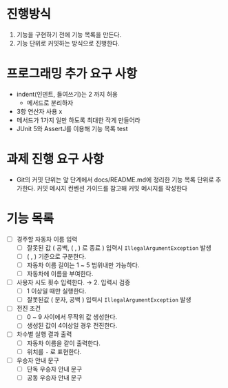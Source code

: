 # 진행방식
1. 기능을 구현하기 전에 기능 목록을 만든다.
2. 기능 단위로 커밋하는 방식으로 진행한다.

# 프로그래밍 추가 요구 사항 
* indent(인덴트, 들여쓰기)는 2 까지 허용
  * 메서드로 분리하자
* 3항 연산자 사용 x
* 메서드가 1가지 일만 하도록 최대한 작게 만들어라
* JUnit 5와 AssertJ를 이용해 기능 목록 test
  
# 과제 진행 요구 사항
* Git의 커밋 단위는 앞 단계에서 docs/README.md에 정리한 기능 목록 단위로 추가한다.
  커밋 메시지 컨벤션 가이드를 참고해 커밋 메시지를 작성한다

# 기능 목록
- [ ] 경주할 자동차 이름 입력 
  - [ ] 잘못된 값 ( 공백, ( , ) 로 종료 ) 입력시 `IllegalArgumentException` 발생 
  - [ ] ( , ) 기준으로 구분한다.
  - [ ] 자동차 이름 길이는 1 ~ 5 범위내만 가능하다. 
  - [ ] 자동차에 이름을 부여한다.
- [ ] 사용자 시도 횟수 입력한다. → 2. 입력시 검증 
  - [ ] 1 이상일 때만 실행한다.
  - [ ] 잘못된값 ( 문자, 공백 ) 입력시 `IllegalArgumentException` 발생
- [ ] 전진 조건
  - [ ] 0 ~ 9 사이에서 무작위 값 생성한다. 
  - [ ] 생성된 값이 4이상일 경우 전진한다.
- [ ] 차수별 실행 결과 출력
  - [ ] 자동차 이름을 같이 출력한다.
  - [ ] 위치를 `-` 로 표현한다.
- [ ] 우승자 안내 문구
  - [ ] 단독 우승자 안내 문구
  - [ ] 공동 우승자 안내 문구 